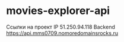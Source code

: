 # movies-explorer-api

Ссылки на проект
IP 51.250.94.118
Backend https://api.mms0709.nomoredomainsrocks.ru
